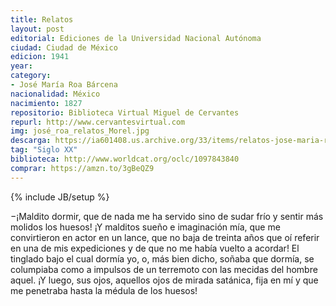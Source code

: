 ```yaml
---
title: Relatos
layout: post
editorial: Ediciones de la Universidad Nacional Autónoma
ciudad: Ciudad de México
edicion: 1941
year: 
category: 
- José María Roa Bárcena 
nacionalidad: México
nacimiento: 1827
repositorio: Biblioteca Virtual Miguel de Cervantes
repurl: http://www.cervantesvirtual.com
img: josé_roa_relatos_Morel.jpg
descarga: https://ia601408.us.archive.org/33/items/relatos-jose-maria-roa-barcena/Relatos%20-%20Jos%C3%A9%20Mar%C3%ADa%20Roa%20B%C3%A1rcena.pdf
tag: "Siglo XX"
biblioteca: http://www.worldcat.org/oclc/1097843840
comprar: https://amzn.to/3gBeQZ9
---
```

{% include JB/setup %}

−¡Maldito dormir, que de nada me ha servido sino de sudar frío y sentir más molidos los huesos! ¡Y malditos sueño e imaginación mía, que me convirtieron en actor en un lance, que no baja de treinta años que oí referir en una de mis expediciones y de que no me había vuelto a acordar! El tinglado bajo el cual dormía yo, o, más bien dicho, soñaba  que dormía, se columpiaba como a impulsos de un terremoto con las mecidas del hombre aquel. ¡Y luego, sus ojos, aquellos ojos de mirada satánica, fija en mí y que me penetraba hasta la médula de los huesos!

